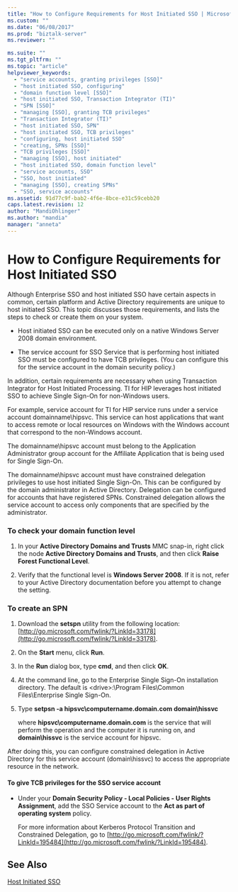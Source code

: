 ```yaml
---
title: "How to Configure Requirements for Host Initiated SSO | Microsoft Docs"
ms.custom: ""
ms.date: "06/08/2017"
ms.prod: "biztalk-server"
ms.reviewer: ""

ms.suite: ""
ms.tgt_pltfrm: ""
ms.topic: "article"
helpviewer_keywords: 
  - "service accounts, granting privileges [SSO]"
  - "host initiated SSO, configuring"
  - "domain function level [SSO]"
  - "host initiated SSO, Transaction Integrator (TI)"
  - "SPN [SSO]"
  - "managing [SSO], granting TCB privileges"
  - "Transaction Integrator (TI)"
  - "host initiated SSO, SPN"
  - "host initiated SSO, TCB privileges"
  - "configuring, host initiated SSO"
  - "creating, SPNs [SSO]"
  - "TCB privileges [SSO]"
  - "managing [SSO], host initiated"
  - "host initiated SSO, domain function level"
  - "service accounts, SSO"
  - "SSO, host initiated"
  - "managing [SSO], creating SPNs"
  - "SSO, service accounts"
ms.assetid: 91d77c9f-bab2-4f6e-8bce-e31c59cebb20
caps.latest.revision: 12
author: "MandiOhlinger"
ms.author: "mandia"
manager: "anneta"
---
```

# How to Configure Requirements for Host Initiated SSO
Although Enterprise SSO and host initiated SSO have certain aspects in common, certain platform and Active Directory requirements are unique to host initiated SSO. This topic discusses those requirements, and lists the steps to check or create them on your system.  
  
-   Host initiated SSO can be executed only on a native Windows Server 2008 domain environment.  
  
-   The service account for SSO Service that is performing host initiated SSO must be configured to have TCB privileges. (You can configure this for the service account in the domain security policy.)  
  
 In addition, certain requirements are necessary when using Transaction Integrator for Host Initiated Processing. TI for HIP leverages host initiated SSO to achieve Single Sign-On for non-Windows users.  
  
 For example, service account for TI for HIP service runs under a service account domainname\hipsvc. This service can host applications that want to access remote or local resources on Windows with the Windows account that correspond to the non-Windows account.  
  
 The domainname\hipsvc account must belong to the Application Administrator group account for the Affiliate Application that is being used for Single Sign-On.  
  
 The domainname\hipsvc account must have constrained delegation privileges to use host initiated Single Sign-On. This can be configured by the domain administrator in Active Directory. Delegation can be configured for accounts that have registered SPNs. Constrained delegation allows the service account to access only components that are specified by the administrator.  
  
### To check your domain function level  
  
1.  In your **Active Directory Domains and Trusts** MMC snap-in, right click the node **Active Directory Domains and Trusts**, and then click **Raise Forest Functional Level**.  
  
2.  Verify that the functional level is **Windows Server 2008**. If it is not, refer to your Active Directory documentation before you attempt to change the setting.  
  
### To create an SPN  
  
1.  Download the **setspn** utility from the following location: [http://go.microsoft.com/fwlink/?LinkId=33178](http://go.microsoft.com/fwlink/?LinkId=33178).  
  
2.  On the **Start** menu, click **Run**.  
  
3.  In the **Run** dialog box, type **cmd**, and then click **OK**.  
  
4.  At the command line, go to the Enterprise Single Sign-On installation directory. The default is \<drive>:\Program Files\Common Files\Enterprise Single Sign-On.  
  
5.  Type **setpsn -a hipsvc\computername.domain.com domain\hissvc**  
  
     where **hipsvc\computername.domain.com** is the service that will perform the operation and the computer it is running on, and **domain\hissvc** is the service account for hipsvc.  
  
 After doing this, you can configure constrained delegation in Active Directory for this service account (domain\hissvc) to access the appropriate resource in the network.  
  
#### To give TCB privileges for the SSO service account  
  
-   Under your **Domain Security Policy - Local Policies - User Rights Assignment**, add the SSO Service account to the **Act as part of operating system** policy.  
  
     For more information about Kerberos Protocol Transition and Constrained Delegation, go to [http://go.microsoft.com/fwlink/?LinkId=195484](http://go.microsoft.com/fwlink/?LinkId=195484).  
  
## See Also  
 [Host Initiated SSO](../core/host-initiated-sso.md)